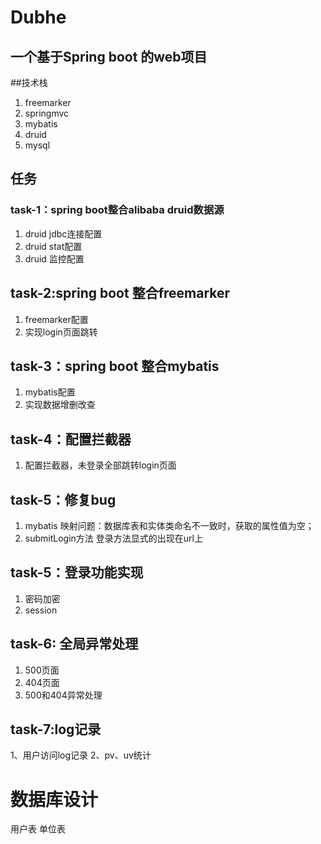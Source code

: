 # Dubhe
## 一个基于Spring boot 的web项目

##技术栈
1. freemarker
2. springmvc
3. mybatis
4. druid
5. mysql

## 任务
### task-1：spring boot整合alibaba druid数据源
1. druid jdbc连接配置
2. druid stat配置
3. druid 监控配置
## task-2:spring boot 整合freemarker
1. freemarker配置
2. 实现login页面跳转
## task-3：spring boot 整合mybatis
1. mybatis配置
2. 实现数据增删改查
## task-4：配置拦截器
1. 配置拦截器，未登录全部跳转login页面
## task-5：修复bug
1. mybatis 映射问题：数据库表和实体类命名不一致时，获取的属性值为空；
2. submitLogin方法 登录方法显式的出现在url上
## task-5：登录功能实现
1. 密码加密
2. session
## task-6: 全局异常处理
1. 500页面
2. 404页面
3. 500和404异常处理
## task-7:log记录
1、用户访问log记录
2、pv、uv统计


# 数据库设计
用户表
单位表
